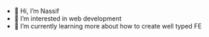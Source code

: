 - 👋 Hi, I’m Nassif
- 👀 I’m interested in web development
- 🌱 I’m currently learning more about how to create well typed FE 


<!---
nassif7/nassif7 is a ✨ special ✨ repository because its `README.md` (this file) appears on your GitHub profile.
You can click the Preview link to take a look at your changes.
--->

